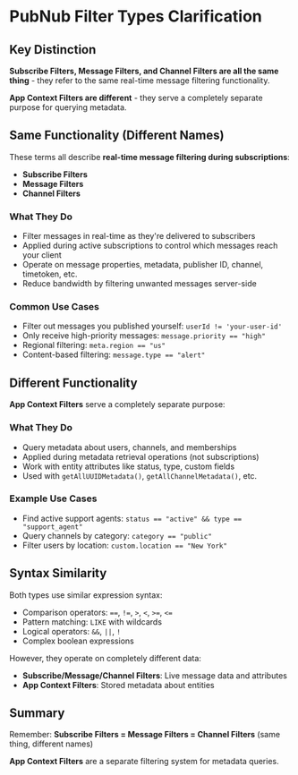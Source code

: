 # PubNub Filter Types Clarification

## Key Distinction

**Subscribe Filters, Message Filters, and Channel Filters are all the same thing** - they refer to the same real-time message filtering functionality.

**App Context Filters are different** - they serve a completely separate purpose for querying metadata.

## Same Functionality (Different Names)

These terms all describe **real-time message filtering during subscriptions**:

- **Subscribe Filters**
- **Message Filters** 
- **Channel Filters**

### What They Do
- Filter messages in real-time as they're delivered to subscribers
- Applied during active subscriptions to control which messages reach your client
- Operate on message properties, metadata, publisher ID, channel, timetoken, etc.
- Reduce bandwidth by filtering unwanted messages server-side

### Common Use Cases
- Filter out messages you published yourself: `userId != 'your-user-id'`
- Only receive high-priority messages: `message.priority == "high"`
- Regional filtering: `meta.region == "us"`
- Content-based filtering: `message.type == "alert"`

## Different Functionality

**App Context Filters** serve a completely separate purpose:

### What They Do
- Query metadata about users, channels, and memberships
- Applied during metadata retrieval operations (not subscriptions)
- Work with entity attributes like status, type, custom fields
- Used with `getAllUUIDMetadata()`, `getAllChannelMetadata()`, etc.

### Example Use Cases
- Find active support agents: `status == "active" && type == "support_agent"`
- Query channels by category: `category == "public"`
- Filter users by location: `custom.location == "New York"`

## Syntax Similarity

Both types use similar expression syntax:
- Comparison operators: `==`, `!=`, `>`, `<`, `>=`, `<=`
- Pattern matching: `LIKE` with wildcards
- Logical operators: `&&`, `||`, `!`
- Complex boolean expressions

However, they operate on completely different data:
- **Subscribe/Message/Channel Filters**: Live message data and attributes
- **App Context Filters**: Stored metadata about entities

## Summary

Remember: **Subscribe Filters = Message Filters = Channel Filters** (same thing, different names)

**App Context Filters** are a separate filtering system for metadata queries.